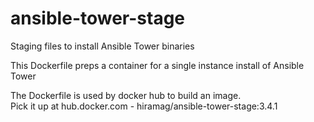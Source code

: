 # ansible-tower-stage
Staging files to install Ansible Tower binaries

This Dockerfile preps a container for a single instance install of Ansible Tower

The Dockerfile is used by docker hub to build an image.  
Pick it up at hub.docker.com - hiramag/ansible-tower-stage:3.4.1


